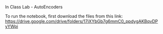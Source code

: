 In Class Lab - AutoEncoders

To run the notebook, first download the files from this link: https://drive.google.com/drive/folders/17iXYbGb7g6mmC0_ppdygAKBqvDPyYWpi
